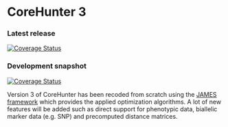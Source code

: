 # CoreHunter 3

### Latest release

[![Coverage Status](http://img.shields.io/coveralls/cropinfo/corehunter3/master.svg)](https://coveralls.io/r/cropinfo/corehunter3)

### Development snapshot

[![Coverage Status](http://img.shields.io/coveralls/cropinfo/corehunter3/develop.svg)](https://coveralls.io/r/cropinfo/corehunter3)

Version 3 of CoreHunter has been recoded from scratch using the [JAMES framework](http://www.jamesframework.org) which provides the applied optimization algorithms. A lot of new features will be added such as direct support for phenotypic data, biallelic marker data (e.g. SNP) and precomputed distance matrices.